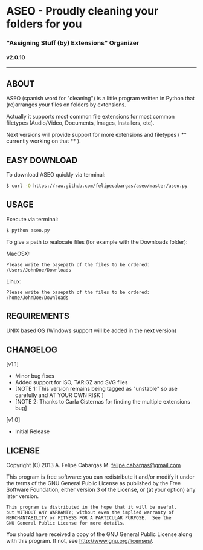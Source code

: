 # ASEO - Proudly cleaning your folders for you
### "Assigning Stuff (by) Extensions" Organizer
#### v2.0.10     
___                              

ABOUT
-----

ASEO (spanish word for "cleaning") is a little program written in Python that (re)arranges your files on folders by extensions.

Actually it supports most common file extensions for most common filetypes (Audio/Video, Documents, Images, Installers, etc).

Next versions will provide support for more extensions and filetypes ( ** currently working on that ** ).

EASY DOWNLOAD
-----

To download ASEO quickly via terminal:

```bash
$ curl -O https://raw.github.com/felipecabargas/aseo/master/aseo.py
```

USAGE
-----

Execute via terminal: 

```bash
$ python aseo.py
```

To give a path to realocate files (for example with the Downloads folder):

MacOSX:

```
Please write the basepath of the files to be ordered: /Users/JohnDoe/Downloads
````

Linux:

```
Please write the basepath of the files to be ordered: /home/JohnDoe/Downloads
````

REQUIREMENTS
------------

UNIX based OS (Windows support will be added in the next version)

CHANGELOG
---------

[v1.1]

  - Minor bug fixes
  - Added support for ISO, TAR.GZ and SVG files
  - [NOTE 1: This version remains being tagged as "unstable" so use carefully and AT YOUR OWN RISK ]
  - [NOTE 2: Thanks to Carla Cisternas for finding the multiple extensions bug]

[v1.0] 

  - Initial Release

LICENSE
-------

Copyright (C) 2013  A. Felipe Cabargas M. <felipe.cabargas@gmail.com>

   This program is free software: you can redistribute it and/or modify
   it under the terms of the GNU General Public License as published by
   the Free Software Foundation, either version 3 of the License, or
   (at your option) any later version.

    This program is distributed in the hope that it will be useful,
    but WITHOUT ANY WARRANTY; without even the implied warranty of
    MERCHANTABILITY or FITNESS FOR A PARTICULAR PURPOSE.  See the
    GNU General Public License for more details.

   You should have received a copy of the GNU General Public License
   along with this program.  If not, see <http://www.gnu.org/licenses/>.